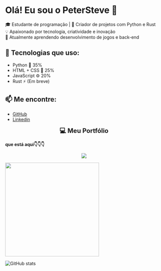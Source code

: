 # Olá! Eu sou o PeterSteve 👋

🎓 Estudante de programação | 🔧 Criador de projetos com Python e Rust  
💡 Apaixonado por tecnologia, criatividade e inovação  
🌱 Atualmente aprendendo desenvolvimento de jogos e back-end

## 🚀 Tecnologias que uso:
- Python 🐍 35%
- HTML + CSS 🎨 25%
- JavaScript ⚙️ 20%
- Rust ⚡ (Em breve)

## 📫 Me encontre:
- [GitHub](https://github.com/PeterSteve234)
- [Linkedin](https://www.linkedin.com/in/pedro-henrique-esteves-neto-5379b1258/)
<p align="center">
  <strong><span style="font-size:20px"> 💻 Meu Portfólio <p>
    que está aqui👇👇👇
  </p> </span></strong>
</p>

<p align="center">
  <a href="https://pedroesteves.netlify.app" target="_blank">
    <img src="https://img.shields.io/badge/🌐 Meu Site -pedroesteves.netlify.app-0d1117?style=for-the-badge&logo=google-chrome&logoColor=white&color=blue" />
  </a>
</p>



<img src="https://media.giphy.com/media/qgQUggAC3Pfv687qPC/giphy.gif" width="300"/>

![GitHub stats](https://github-readme-stats.vercel.app/api?username=PeterSteve234&show_icons=true&theme=radical)

<!--
**PeterSteve234/PeterSteve234** is a ✨ _special_ ✨ repository because its `README.md` (this file) appears on your GitHub profile.

Here are some ideas to get you started:

- 🔭 I’m currently working on ...
- 🌱 I’m currently learning ...
- 👯 I’m looking to collaborate on ...
- 🤔 I’m looking for help with ...
- 💬 Ask me about ...
- 📫 How to reach me: ...
- 😄 Pronouns: ...
- ⚡ Fun fact: ...
-->
